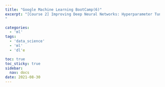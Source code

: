 ```yaml
---
title: "Google Machine Learning BootCamp(6)"
excerpt: "[Course 2] Improving Deep Neural Networks: Hyperparameter Tuning, Regularization and Optimization - Optimization Algorithms
"

categories:
  - 'ml'
tags:
  - 'data_science'
  - 'ml'
  - 'dl'e

toc: true
toc_sticky: true
sidebar:
  nav: docs
date: 2021-08-30
---
```



